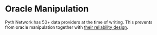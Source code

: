 # Oracle Manipulation

Pyth Network has 50+ data providers at the time of writing. This prevents from oracle manipulation together with [their reliability design](https://pythnetwork.medium.com/reliability-efforts-at-pyth-c1effa00191).&#x20;

